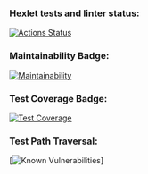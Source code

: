 ### Hexlet tests and linter status:
[![Actions Status](https://github.com/eleron96/python-project-50/workflows/hexlet-check/badge.svg)](https://github.com/eleron96/python-project-50/actions)
### Maintainability Badge:
[![Maintainability](https://api.codeclimate.com/v1/badges/ae82db826b8a6d6f28f6/maintainability)](https://codeclimate.com/github/eleron96/python-project-50/maintainability)
### Test Coverage Badge:
[![Test Coverage](https://api.codeclimate.com/v1/badges/ae82db826b8a6d6f28f6/test_coverage)](https://codeclimate.com/github/eleron96/python-project-50/test_coverage)
### Test Path Traversal:
[![Known Vulnerabilities](https://snyk.io/test/github/eleron96/python-project-50/badge)]

